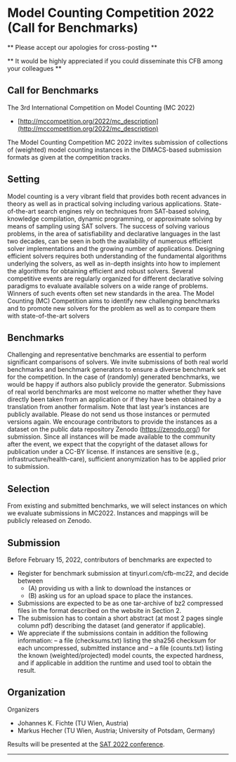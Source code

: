 ---
---

# Model Counting Competition 2022 (Call for Benchmarks)

** Please accept our apologies for cross-posting **

** It would be highly appreciated if you could disseminate this CFB among your colleagues **

## Call for Benchmarks
The 3rd International Competition on Model Counting (MC 2022)
- [http://mccompetition.org/2022/mc_description](http://mccompetition.org/2022/mc_description)

The Model Counting Competition MC 2022 invites submission of collections of (weighted) model counting instances 
in the DIMACS-based submission formats as given at the competition tracks.

## Setting
Model counting is a very vibrant field that provides both recent advances in theory as well as in 
practical solving including various applications. State-of-the-art search engines rely on techniques from SAT-based 
solving, knowledge compilation, dynamic programming, or approximate solving by means of sampling using SAT solvers. 
The success of solving various problems, in the area of satisfiability and declarative languages in the last two decades, 
can be seen in both the availability of numerous efficient solver implementations and the growing number of applications. 
Designing efficient solvers requires both understanding of the fundamental algorithms underlying the solvers, as well as 
in-depth insights into how to implement the algorithms for obtaining efficient and robust solvers. Several competitive 
events are regularly organized for different declarative solving paradigms to evaluate available solvers on a wide range
of problems. Winners of such events often set new standards in the area. The Model Counting (MC) Competition aims to 
identify new challenging benchmarks and to promote new solvers for the problem as well as to compare them with 
state-of-the-art solvers

## Benchmarks
Challenging and representative benchmarks are essential to perform significant comparisons of solvers. We invite 
submissions of both real world benchmarks and benchmark generators to ensure a diverse benchmark set for the competition. 
In the case of (randomly) generated benchmarks, we would be happy if authors also publicly provide the generator. 
Submissions of real world benchmarks are most welcome no matter whether they have directly been taken from an application 
or if they have been obtained by a translation from another formalism. Note that last year’s instances are publicly 
available. Please do not send us those instances or permuted versions again. We encourage contributors to provide the 
instances as a dataset on the public data repository Zenodo (https://zenodo.org/) for submission. Since all instances 
will be made available to the community after the event, we expect that the copyright of the dataset allows for 
publication under a CC-BY license. If instances are sensitive (e.g., infrastructure/health-care), 
sufficient anonymization has to be applied prior to submission.

## Selection
From existing and submitted benchmarks, we will select instances on which we evaluate submissions in MC2022.
Instances and mappings will be publicly released on Zenodo.

## Submission
Before February 15, 2022, contributors of benchmarks are expected to
- Register for benchmark submission at tinyurl.com/cfb-mc22, and decide between
  - (A) providing us with a link to download the instances or
  - (B) asking us for an upload space to place the instances.
- Submissions are expected to be as one tar-archive of bz2 compressed files in the format described on the website in Section 2.
- The submission has to contain a short abstract (at most 2 pages single column pdf) describing the dataset (and generator if applicable).
- We appreciate if the submissions contain in addition the following information:
  – a file (checksums.txt) listing the sha256 checksum for each uncompressed, submitted instance and
  – a file (counts.txt) listing the known (weighted/projected) model counts, the expected hardness, and if applicable in addition the runtime and used tool to obtain the result.

## Organization
Organizers
  - Johannes K. Fichte (TU Wien, Austria)
  - Markus Hecher (TU Wien, Austria; University of Potsdam, Germany)

Results will be presented at the [SAT 2022 conference](http://satisfiability.org/SAT22/).

---